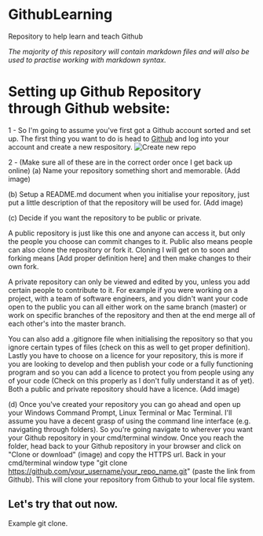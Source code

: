 # GithubLearning
Repository to help learn and teach Github

*The majority of this repository will contain markdown files and will also be used to practise working with markdown syntax.*


# Setting up Github Repository through Github website:
1 - So I'm going to assume you've first got a Github account sorted and set up. The first thing you want to do is head to [Github](https://github.com) and log into your account and create a new respository.
![Create new repo](https://user-images.githubusercontent.com/44203462/51057073-70be0300-15dc-11e9-92a0-446fd0cc5861.png)

2 - (Make sure all of these are in the correct order once I get back up online)
(a) Name your repository something short and memorable. (Add image)

(b) Setup a README.md document when you initialise your repository, just put a little description of that the repository will be used for. (Add image)

(c) Decide if you want the repository to be public or private. 

A public repository is just like this one and anyone can access it, but only the people you choose can commit changes to it. Public also means people can also clone the repository or fork it. Cloning I will get on to soon and forking means [Add proper definition here] and then make changes to their own fork. 

A private repository can only be viewed and edited by you, unless you add certain people to contribute to it. For example if you were working on a project, with a team of software engineers, and you didn't want your code open to the public you can all either work on the same branch (master) or work on specific branches of the repository and then at the end merge all of each other's into the master branch.

You can also add a .gitignore file when initialising the repository so that you ignore certain types of files (check on this as well to get proper definition). Lastly you have to choose on a licence for your repository, this is more if you are looking to develop and then publish your code or a fully functioning program and so you can add a licence to protect you from people using any of your code (Check on this properly as I don't fully understand it as of yet). Both a public and private repository should have a licence. (Add image)

(d) Once you've created your repository you can go ahead and open up your Windows Command Prompt, Linux Terminal or Mac Terminal. I'll assume you have a decent grasp of using the command line interface (e.g. navigating through folders). So you're going navigate to wherever you want your Github repository in your cmd/terminal window. Once you reach the folder, head back to your Github repository in your browser and click on "Clone or download" (image) and copy the HTTPS url. Back in your cmd/terminal window type "git clone https://github.com/your_username/your_repo_name.git" (paste the link from Github). This will clone your repository from Github to your local file system.

## Let's try that out now.
Example git clone.
